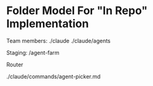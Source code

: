 # Folder Model For "In Repo" Implementation 

Team members:
./claude
./claude/agents

Staging:
/agent-farm

Router

./claude/commands/agent-picker.md